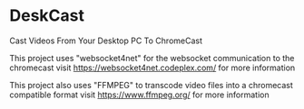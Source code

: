 DeskCast
========

Cast Videos From Your Desktop PC To ChromeCast


This project uses "websocket4net" for the websocket communication to the chromecast
visit https://websocket4net.codeplex.com/ for more information


This project also uses "FFMPEG" to transcode video files into a chromecast compatible format
visit https://www.ffmpeg.org/ for more information
